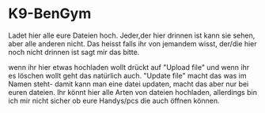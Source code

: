 # K9-BenGym

Ladet hier alle eure Dateien hoch. Jeder,der hier drinnen ist kann sie sehen, aber alle anderen nicht. Das heisst
falls ihr von jemandem wisst, der/die hier noch nicht drinnen ist sagt mir das bitte.

wenn ihr hier etwas hochladen wollt drückt auf "Upload file" und wenn ihr es löschen wollt geht das natürlich auch.
"Update file" macht das was im Namen steht- damit kann man eine datei updaten, macht das aber nur bei euren dateien.
Ihr könnt hier alle Arten von dateien hochladen, allerdings bin ich mir nicht sicher ob eure Handys/pcs die auch öffnen können.

